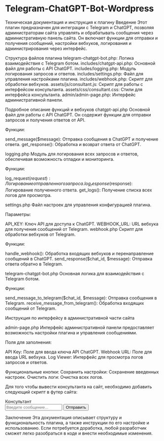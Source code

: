 # Telegram-ChatGPT-Bot-Wordpress
Техническая документация и инструкция к плагину
Введение
Этот плагин предназначен для интеграции с Telegram и ChatGPT, позволяя администраторам сайта управлять и обрабатывать сообщения через административную панель сайта. Он включает функции для отправки и получения сообщений, настройки вебхуков, логирования и администрирования через интерфейс.

Структура файлов плагина
telegram-chatgpt-bot.php: Логика взаимодействия с Telegram ботом.
includes/chatgpt-api.php: Основной файл для работы с API ChatGPT.
includes/logging.php: Модуль логирования запросов и ответов.
includes/settings.php: Файл для управления настройками плагина.
includes/webhook.php: Скрипт для обработки вебхуков.
assets/js/consultant.js: Скрипт для работы с интерфейсом консультанта.
assets/css/consultant.css: Стили для интерфейса консультанта.
admin/admin-page.php: Интерфейс административной панели.

Подробное описание функций и вебхуков
chatgpt-api.php
Основной файл для работы с API ChatGPT. Он содержит функции для отправки запросов и получения ответов от API.

Функции:

send_message($message): Отправка сообщения в ChatGPT и получение ответа.
get_response(): Обработка и возврат ответа от ChatGPT.

logging.php
Модуль для логирования всех запросов и ответов, обеспечивая возможность отладки и мониторинга.

Функции:

log_request($request): Логирование отправленного запроса.
log_response($response): Логирование полученного ответа.
get_logs(): Получение списка всех логов для просмотра.

settings.php
Файл настроек для управления конфигурацией плагина.

Параметры:

API_KEY: Ключ API для доступа к ChatGPT.
WEBHOOK_URL: URL вебхука для получения сообщений от Telegram.
webhook.php
Скрипт для обработки вебхуков от Telegram.

Функции:

handle_webhook(): Обработка входящих вебхуков и перенаправление сообщений в ChatGPT.
send_response($chat_id, $message): Отправка ответа обратно в Telegram.

telegram-chatgpt-bot.php
Основная логика для взаимодействия с Telegram ботом.

Функции:

send_message_to_telegram($chat_id, $message): Отправка сообщения в Telegram.
receive_message_from_telegram(): Обработка входящих сообщений от Telegram.

Инструкция по интерфейсу в административной части сайта

admin-page.php
Интерфейс административной панели предоставляет возможность настройки плагина и управления сообщениями.

Поля для заполнения:

API Key: Поле для ввода ключа API ChatGPT.
Webhook URL: Поле для ввода URL вебхука.
Log Viewer: Интерфейс для просмотра логов запросов и ответов.

Функциональные кнопки:
Сохранить настройки: Сохранение введенных настроек.
Очистить логи: Очистка всех логов.

Для того чтобы вывести консультанта на сайт, необходимо добавить следующий скрипт в футер сайта:

<!-- HTML -->
<div id="online-consultant">
    <div id="chat-header">Консультант</div>
    <div id="chat-messages"></div>
    <div id="chat-input">
        <input type="text" id="message-input" placeholder="Введите сообщение...">
        <button id="send-button">Отправить</button>
    </div>
</div>


Заключение
Эта документация описывает структуру и функциональность плагина, а также инструкции по его настройке и использованию. 
Если потребуется доработка, любой разработчик сможет легко разобраться в коде и внести необходимые изменения.
